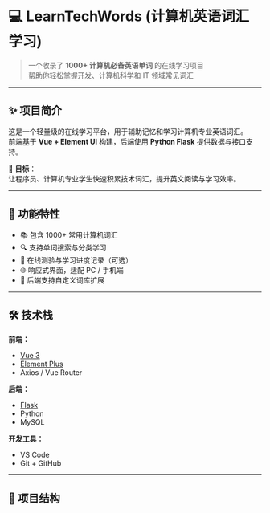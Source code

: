 # 💻 LearnTechWords (计算机英语词汇学习)

> 一个收录了 **1000+ 计算机必备英语单词** 的在线学习项目  
> 帮助你轻松掌握开发、计算机科学和 IT 领域常见词汇  

---

## ✨ 项目简介

这是一个轻量级的在线学习平台，用于辅助记忆和学习计算机专业英语词汇。  
前端基于 **Vue + Element UI** 构建，后端使用 **Python Flask** 提供数据与接口支持。  

🧠 **目标**：  
让程序员、计算机专业学生快速积累技术词汇，提升英文阅读与学习效率。

---

## 🧩 功能特性

- 📚 包含 1000+ 常用计算机词汇
- 🔍 支持单词搜索与分类学习
- 🧾 在线测验与学习进度记录（可选）
- 🌐 响应式界面，适配 PC / 手机端
- 🧠 后端支持自定义词库扩展

---

## 🛠️ 技术栈

**前端：**
- [Vue 3](https://vuejs.org/)
- [Element Plus](https://element-plus.org/)
- Axios / Vue Router

**后端：**
- [Flask](https://flask.palletsprojects.com/)
- Python
- MySQL

**开发工具：**
- VS Code
- Git + GitHub

---

## 🧱 项目结构


